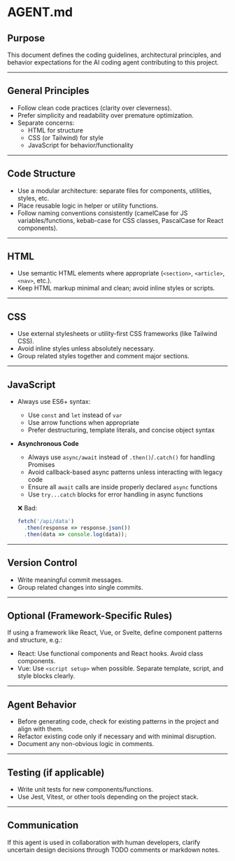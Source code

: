 # AGENT.md

## Purpose

This document defines the coding guidelines, architectural principles, and behavior expectations for the AI coding agent contributing to this project.

---

## General Principles

- Follow clean code practices (clarity over cleverness).
- Prefer simplicity and readability over premature optimization.
- Separate concerns:
    - HTML for structure
    - CSS (or Tailwind) for style
    - JavaScript for behavior/functionality

---

## Code Structure

- Use a modular architecture: separate files for components, utilities, styles, etc.
- Place reusable logic in helper or utility functions.
- Follow naming conventions consistently (camelCase for JS variables/functions, kebab-case for CSS classes, PascalCase for React components).

---

## HTML

- Use semantic HTML elements where appropriate (`<section>`, `<article>`, `<nav>`, etc.).
- Keep HTML markup minimal and clean; avoid inline styles or scripts.

---

## CSS

- Use external stylesheets or utility-first CSS frameworks (like Tailwind CSS).
- Avoid inline styles unless absolutely necessary.
- Group related styles together and comment major sections.

---

## JavaScript

- Always use ES6+ syntax:
    - Use `const` and `let` instead of `var`
    - Use arrow functions when appropriate
    - Prefer destructuring, template literals, and concise object syntax

- **Asynchronous Code**
    - Always use `async/await` instead of `.then()`/`.catch()` for handling Promises
    - Avoid callback-based async patterns unless interacting with legacy code
    - Ensure all `await` calls are inside properly declared `async` functions
    - Use `try...catch` blocks for error handling in async functions

  ❌ Bad:
  ```js
  fetch('/api/data')
    .then(response => response.json())
    .then(data => console.log(data));

---

## Version Control

- Write meaningful commit messages.
- Group related changes into single commits.

---

## Optional (Framework-Specific Rules)

If using a framework like React, Vue, or Svelte, define component patterns and structure, e.g.:

- React: Use functional components and React hooks. Avoid class components.
- Vue: Use `<script setup>` when possible. Separate template, script, and style blocks clearly.

---

## Agent Behavior

- Before generating code, check for existing patterns in the project and align with them.
- Refactor existing code only if necessary and with minimal disruption.
- Document any non-obvious logic in comments.

---

## Testing (if applicable)

- Write unit tests for new components/functions.
- Use Jest, Vitest, or other tools depending on the project stack.

---

## Communication

If this agent is used in collaboration with human developers, clarify uncertain design decisions through TODO comments or markdown notes.
